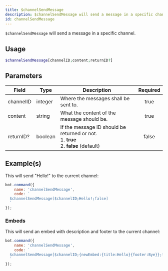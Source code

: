 ```yaml
---
title: $channelSendMessage
description: $channelSendMessage will send a message in a specific channel.
id: channelSendMessage
---
```


`$channelSendMessage` will send a message in a specific channel.

## Usage

```php
$channelSendMessage[channelID;content;returnID?]
```

## Parameters

| Field     | Type    | Description                                                                                   | Required |
| --------- | ------- | --------------------------------------------------------------------------------------------- | :------: |
| channelID | integer | Where the messages shall be sent to.                                                          |   true   |
| content   | string  | What the content of the message should be.                                                    |   true   |
| returnID? | boolean | If the message ID should be returned or not. <br /> 1. **true** <br /> 2. **false** (default) |  false   |

## Example(s)

This will send "Hello!" to the current channel:

```javascript
bot.command({
    name: 'channelSendMessage',
    code: `
  $channelSendMessage[$channelID;Hello!;false]
  `
});
```

### Embeds

This will send an embed with description and footer to the current channel:

```javascript
bot.command({
    name: 'channelSendMessage',
    code: `
  $channelSendMessage[$channelID;{newEmbed:{title:Hello}{footer:Bye}};false]
  `
});
```
